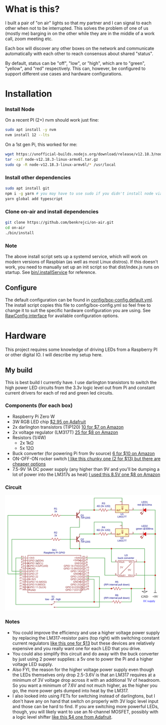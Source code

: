 # What is this?

I built a pair of "on air" lights so that my partner and I can signal to each other when not to be interrupted.
This solves the problem of one of us (mostly me) barging in on the other while they are in the middle of a work call, zoom meeting etc.

Each box will discover any other boxes on the network and communicate automatically with each other to reach consensus about shared "status".

By default, status can be "off", "low", or "high", which are to "green", "yellow", and "red" respectively.
This can, however, be configured to support different use cases and hardware configurations.

# Installation

### Install Node

On a recent PI (2+) nvm should work just fine:
```sh
sudo apt install -y nvm
nvm install 12 --lts
```

On a 1st gen Pi, this worked for me:
```sh
wget https://unofficial-builds.nodejs.org/download/release/v12.18.3/node-v12.18.3-linux-armv6l.tar.gz
tar -xzf node-v12.18.3-linux-armv6l.tar.gz
sudo cp -R node-v12.18.3-linux-armv6l/* /usr/local
```

### Install other dependencies

```sh
sudo apt install git
npm i -g yarn # you may have to use sudo if you didn't install node via nvm
yarn global add typescript
```

### Clone on-air and install dependencies

```sh
git clone https://github.com/benkrejci/on-air.git
cd on-air
./bin/install
```

### Note

The above install script sets up a systemd service, which will work on modern versions of Raspbian (as well as most Linux distros).
If this doesn't work, you need to manually set up an init script so that dist/index.js runs on startup. See [bin/.installService](./bin/installService) for reference.

## Configure

The default configuration can be found in [config/box-config.default.yml](config/config.default.yml).
The install script copies this file to config/box-config.yml so feel free to change it to suit the specific hardware configuration you are using. See [RawConfig interface](lib/config.ts#L3) for available configuration options.

# Hardware

This project requires some knowledge of driving LEDs from a Raspberry PI or other digital IO. I will describe my setup here.

## My build

This is best build I currently have. I use darlington transistors to switch the high power LED circuits from the 3.3v logic level out from Pi and constant current drivers for each of red and green led circuits.

### Components (for each box)

- Raspberry Pi Zero W
- 3W RGB LED chip [$2.95 on Adafruit](https://www.adafruit.com/product/2530)
- 2x darlington transistors (TIP120) [10 for $7 on Amazon](https://www.amazon.com/gp/product/B083TQN12B)
- 2x voltage regulator (LM317T) [25 for $8 on Amazon](https://www.amazon.com/gp/product/B07VNNHWF9)
- Resistors (1/4W)
  - 2x 1kΩ
  - 5x 12Ω
- Buck converter (for powering Pi from 9v source) [6 for $10 on Amazon](https://www.amazon.com/gp/product/B076H3XHXP)
- ON-OFF-ON rocker switch [I like this chunky one (2 for $13) but there are cheaper options](https://www.amazon.com/gp/product/B07PDQN6P8)
- 7.5-9V 1A DC power supply (any higher than 9V and you'll be dumping a lot of power into the LM317s as heat) [I used this 8.5V one $8 on Amazon](https://www.amazon.com/gp/product/B08CH9C3K6)

### Circuit

![Circuit Schematic](./docs/circuit-schematic-0.svg)

### Notes

- You could improve the efficiency and use a higher voltage power supply by replacing the LM317-resistor pairs (top right) with switching constant current regulators [like this one for $13](https://www.ledsupply.com/led-drivers/buckpuck-dc-led-drivers) but these devices are relatively expensive and you really want one for each LED that you drive.
- You could also simplify this circuit and do away with the buck converter by just using 2 power supplies: a 5v one to power the Pi and a higher voltage LED supply.
- Also FYI, the reason for the higher voltage power supply even though the LEDs themselves only drop 2.5-3.6V is that an LM317 requires at a minimum of 3V voltage drop across it with an additional 1V of headroom. So you want a minimum of 7.6V and not much higher, as the higher you go, the more power gets dumped into heat by the LM317.
- I also looked into using FETs for switching instead of darlingtons, but I don't have any on hand that switch on properly with 3V logic level input and those can be hard to find. If you are switching more powerful LEDs, though, you will likely want to use an N-channel MOSFET, possibly with a logic level shifter [like this $4 one from Adafruit](https://www.adafruit.com/product/757).